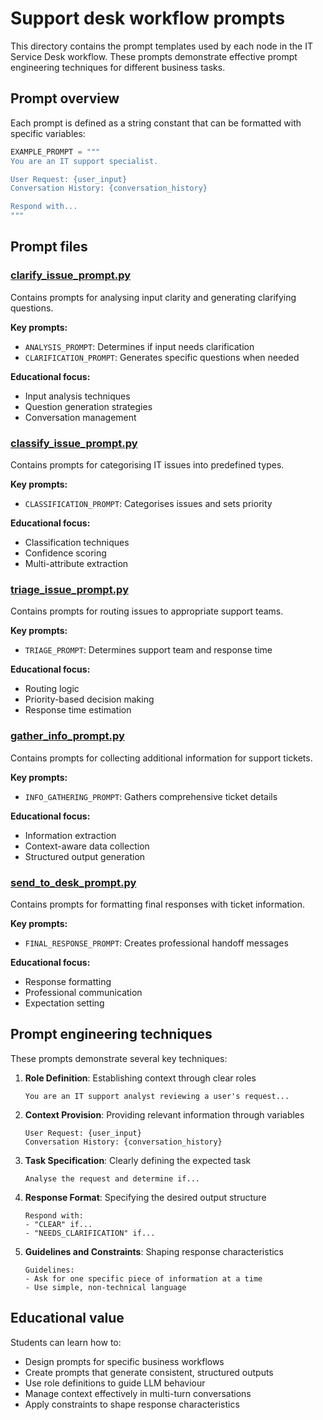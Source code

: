 # Support desk workflow prompts

This directory contains the prompt templates used by each node in the IT Service Desk workflow. These prompts demonstrate effective prompt engineering techniques for different business tasks.

## Prompt overview

Each prompt is defined as a string constant that can be formatted with specific variables:

```python
EXAMPLE_PROMPT = """
You are an IT support specialist.

User Request: {user_input}
Conversation History: {conversation_history}

Respond with...
"""
```

## Prompt files

### [clarify_issue_prompt.py](clarify_issue_prompt.py)

Contains prompts for analysing input clarity and generating clarifying questions.

**Key prompts:**
- `ANALYSIS_PROMPT`: Determines if input needs clarification
- `CLARIFICATION_PROMPT`: Generates specific questions when needed

**Educational focus:**
- Input analysis techniques
- Question generation strategies
- Conversation management

### [classify_issue_prompt.py](classify_issue_prompt.py)

Contains prompts for categorising IT issues into predefined types.

**Key prompts:**
- `CLASSIFICATION_PROMPT`: Categorises issues and sets priority

**Educational focus:**
- Classification techniques
- Confidence scoring
- Multi-attribute extraction

### [triage_issue_prompt.py](triage_issue_prompt.py)

Contains prompts for routing issues to appropriate support teams.

**Key prompts:**
- `TRIAGE_PROMPT`: Determines support team and response time

**Educational focus:**
- Routing logic
- Priority-based decision making
- Response time estimation

### [gather_info_prompt.py](gather_info_prompt.py)

Contains prompts for collecting additional information for support tickets.

**Key prompts:**
- `INFO_GATHERING_PROMPT`: Gathers comprehensive ticket details

**Educational focus:**
- Information extraction
- Context-aware data collection
- Structured output generation

### [send_to_desk_prompt.py](send_to_desk_prompt.py)

Contains prompts for formatting final responses with ticket information.

**Key prompts:**
- `FINAL_RESPONSE_PROMPT`: Creates professional handoff messages

**Educational focus:**
- Response formatting
- Professional communication
- Expectation setting

## Prompt engineering techniques

These prompts demonstrate several key techniques:

1. **Role Definition**: Establishing context through clear roles
   ```
   You are an IT support analyst reviewing a user's request...
   ```

2. **Context Provision**: Providing relevant information through variables
   ```
   User Request: {user_input}
   Conversation History: {conversation_history}
   ```

3. **Task Specification**: Clearly defining the expected task
   ```
   Analyse the request and determine if...
   ```

4. **Response Format**: Specifying the desired output structure
   ```
   Respond with:
   - "CLEAR" if...
   - "NEEDS_CLARIFICATION" if...
   ```

5. **Guidelines and Constraints**: Shaping response characteristics
   ```
   Guidelines:
   - Ask for one specific piece of information at a time
   - Use simple, non-technical language
   ```

## Educational value

Students can learn how to:
- Design prompts for specific business workflows
- Create prompts that generate consistent, structured outputs
- Use role definitions to guide LLM behaviour
- Manage context effectively in multi-turn conversations
- Apply constraints to shape response characteristics